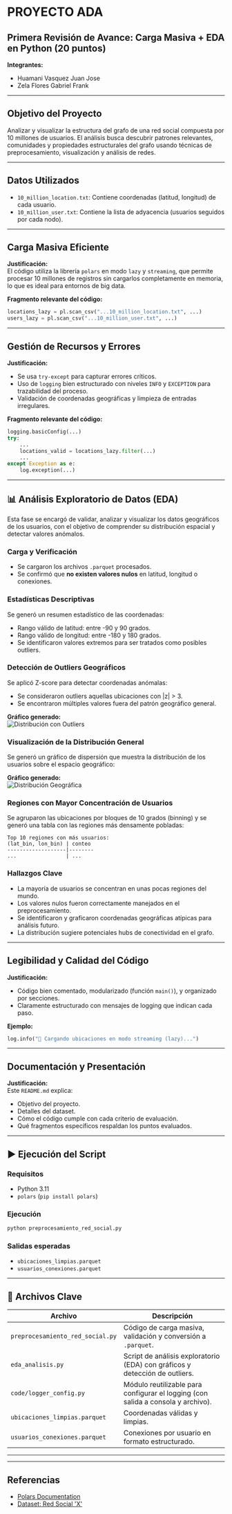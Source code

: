 # PROYECTO ADA  
## Primera Revisión de Avance: Carga Masiva + EDA en Python (20 puntos)

**Integrantes:**  
- Huamani Vasquez Juan Jose  
- Zela Flores Gabriel Frank  

---

##  Objetivo del Proyecto

Analizar y visualizar la estructura del grafo de una red social compuesta por 10 millones de usuarios. El análisis busca descubrir patrones relevantes, comunidades y propiedades estructurales del grafo usando técnicas de preprocesamiento, visualización y análisis de redes.

---

##  Datos Utilizados

- `10_million_location.txt`: Contiene coordenadas (latitud, longitud) de cada usuario.
- `10_million_user.txt`: Contiene la lista de adyacencia (usuarios seguidos por cada nodo).

---

## Carga Masiva Eficiente

**Justificación:**  
El código utiliza la librería `polars` en modo `lazy` y `streaming`, que permite procesar 10 millones de registros sin cargarlos completamente en memoria, lo que es ideal para entornos de big data.

**Fragmento relevante del código:**
```python
locations_lazy = pl.scan_csv("...10_million_location.txt", ...)
users_lazy = pl.scan_csv("...10_million_user.txt", ...)
```

---

## Gestión de Recursos y Errores

**Justificación:**  
- Se usa `try-except` para capturar errores críticos.
- Uso de `logging` bien estructurado con niveles `INFO` y `EXCEPTION` para trazabilidad del proceso.
- Validación de coordenadas geográficas y limpieza de entradas irregulares.

**Fragmento relevante del código:**
```python
logging.basicConfig(...)  
try:
    ...
    locations_valid = locations_lazy.filter(...)
    ...
except Exception as e:
    log.exception(...)
```

---

## 📊 Análisis Exploratorio de Datos (EDA)

Esta fase se encargó de validar, analizar y visualizar los datos geográficos de los usuarios, con el objetivo de comprender su distribución espacial y detectar valores anómalos.

### Carga y Verificación
- Se cargaron los archivos `.parquet` procesados.
- Se confirmó que **no existen valores nulos** en latitud, longitud o conexiones.

### Estadísticas Descriptivas
Se generó un resumen estadístico de las coordenadas:

- Rango válido de latitud: entre -90 y 90 grados.
- Rango válido de longitud: entre -180 y 180 grados.
- Se identificaron valores extremos para ser tratados como posibles outliers.

### Detección de Outliers Geográficos
Se aplicó Z-score para detectar coordenadas anómalas:

- Se consideraron outliers aquellas ubicaciones con |z| > 3.
- Se encontraron múltiples valores fuera del patrón geográfico general.

**Gráfico generado:**  
![Distribución con Outliers](GRAFICOS/distribucion_outliers.png)

### Visualización de la Distribución General
Se generó un gráfico de dispersión que muestra la distribución de los usuarios sobre el espacio geográfico:

**Gráfico generado:**  
![Distribución Geográfica](GRAFICOS/distribucion_geografica.png)

### Regiones con Mayor Concentración de Usuarios
Se agruparon las ubicaciones por bloques de 10 grados (binning) y se generó una tabla con las regiones más densamente pobladas:

```text
Top 10 regiones con más usuarios:
(lat_bin, lon_bin) | conteo
-------------------|--------
...                | ...
```

### Hallazgos Clave
- La mayoría de usuarios se concentran en unas pocas regiones del mundo.
- Los valores nulos fueron correctamente manejados en el preprocesamiento.
- Se identificaron y graficaron coordenadas geográficas atípicas para análisis futuro.
- La distribución sugiere potenciales hubs de conectividad en el grafo.

---


## Legibilidad y Calidad del Código

**Justificación:**  
- Código bien comentado, modularizado (función `main()`), y organizado por secciones.
- Claramente estructurado con mensajes de logging que indican cada paso.

**Ejemplo:**
```python
log.info("📍 Cargando ubicaciones en modo streaming (lazy)...")
```

---

## Documentación y Presentación

**Justificación:**  
Este `README.md` explica:
- Objetivo del proyecto.
- Detalles del dataset.
- Cómo el código cumple con cada criterio de evaluación.
- Qué fragmentos específicos respaldan los puntos evaluados.

---

## ▶ Ejecución del Script

### Requisitos
- Python 3.11
- `polars` (`pip install polars`)

### Ejecución
```bash
python preprocesamiento_red_social.py
```

### Salidas esperadas
- `ubicaciones_limpias.parquet`
- `usuarios_conexiones.parquet`

---

## 📌 Archivos Clave

| Archivo                        | Descripción                                                                 |
|-------------------------------|-----------------------------------------------------------------------------|
| `preprocesamiento_red_social.py` | Código de carga masiva, validación y conversión a `.parquet`.               |
| `eda_analisis.py`             | Script de análisis exploratorio (EDA) con gráficos y detección de outliers. |
| `code/logger_config.py`       | Módulo reutilizable para configurar el logging (con salida a consola y archivo). |
| `ubicaciones_limpias.parquet` | Coordenadas válidas y limpias.                                              |
| `usuarios_conexiones.parquet` | Conexiones por usuario en formato estructurado.                             |


---

---

##  Referencias

- [Polars Documentation](https://pola-rs.github.io/polars/)
- [Dataset: Red Social 'X'](https://drive.google.com/drive/folders/1XvzgZ3NKo3EruGOHDirM6bQwfc8fejpl?usp=sharing)
